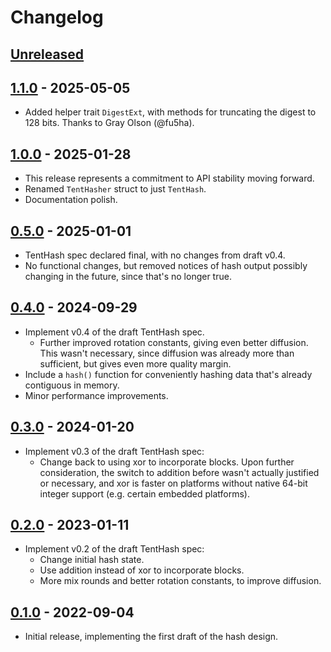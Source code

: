 # Changelog

## [Unreleased]


## [1.1.0] - 2025-05-05

- Added helper trait `DigestExt`, with methods for truncating the digest to 128 bits.  Thanks to Gray Olson (@fu5ha).

## [1.0.0] - 2025-01-28

- This release represents a commitment to API stability moving forward.
- Renamed `TentHasher` struct to just `TentHash`.
- Documentation polish.


## [0.5.0] - 2025-01-01

- TentHash spec declared final, with no changes from draft v0.4.
- No functional changes, but removed notices of hash output possibly changing in the future, since that's no longer true.


## [0.4.0] - 2024-09-29

- Implement v0.4 of the draft TentHash spec.
  - Further improved rotation constants, giving even better diffusion.  This wasn't necessary, since diffusion was already more than sufficient, but gives even more quality margin.
- Include a `hash()` function for conveniently hashing data that's already contiguous in memory.
- Minor performance improvements.


## [0.3.0] - 2024-01-20

- Implement v0.3 of the draft TentHash spec:
  - Change back to using xor to incorporate blocks.  Upon further consideration, the switch to addition before wasn't actually justified or necessary, and xor is faster on platforms without native 64-bit integer support (e.g. certain embedded platforms).


## [0.2.0] - 2023-01-11

- Implement v0.2 of the draft TentHash spec:
  - Change initial hash state.
  - Use addition instead of xor to incorporate blocks.
  - More mix rounds and better rotation constants, to improve diffusion.


## [0.1.0] - 2022-09-04

- Initial release, implementing the first draft of the hash design.


[Unreleased]: https://github.com/cessen/tenthash/compare/v1.1.0...HEAD
[1.1.0]: https://github.com/cessen/tenthash/compare/v1.0.0...v1.1.0
[1.0.0]: https://github.com/cessen/tenthash/compare/v0.5.0...v1.0.0
[0.5.0]: https://github.com/cessen/tenthash/compare/v0.4.0...v0.5.0
[0.4.0]: https://github.com/cessen/tenthash/compare/v0.3.0...v0.4.0
[0.3.0]: https://github.com/cessen/tenthash/compare/v0.2.0...v0.3.0
[0.2.0]: https://github.com/cessen/tenthash/compare/v0.1.0...v0.2.0
[0.1.0]: https://github.com/cessen/tenthash/releases/tag/v0.1.0
